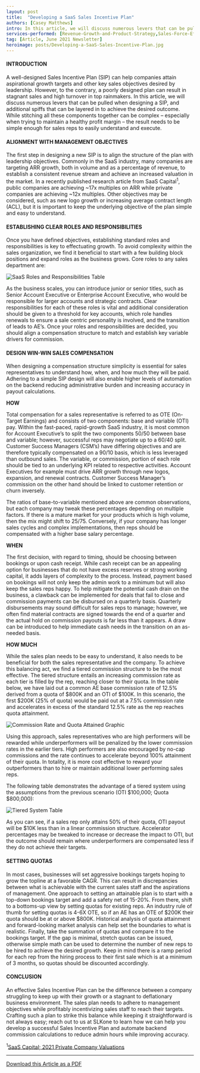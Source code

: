 ```yaml
---
layout: post
title:  "Developing a SaaS Sales Incentive Plan"
authors: [Casey Matthews]
intro: In this article, we will discuss numerous levers that can be pulled when designing a SIP, and additional spiffs that can be layered in to achieve the desired outcome.
services-performed: [Revenue-Growth-and-Product-Strategy,Sales-Force-Effectiveness,Point-Solution-Applications]
tag: [Article, June 2021 Newsletter]
heroimage: posts/Developing-a-SaaS-Sales-Incentive-Plan.jpg
---
```


#### INTRODUCTION

A well-designed Sales Incentive Plan (SIP) can help companies attain aspirational growth targets and other key sales objectives desired by leadership. However, to the contrary, a poorly designed plan can result in stagnant sales and high turnover in top rainmakers.  In this article, we will discuss numerous levers that can be pulled when designing a SIP, and additional spiffs that can be layered in to achieve the desired outcome. While stitching all these components together can be complex – especially when trying to maintain a healthy profit margin – the result needs to be simple enough for sales reps to easily understand and execute.

#### ALIGNMENT WITH MANAGEMENT OBJECTIVES

The first step in designing a new SIP is to align the structure of the plan with leadership objectives. Commonly in the SaaS industry, many companies are targeting ARR growth, both in volume and as a percentage of revenue, to establish a consistent revenue stream and achieve an increased valuation in the market. In a recently published research article from SaaS Capital<sup>1</sup>, public companies are achieving ~17x multiples on ARR while private companies are achieving ~12x multiples. Other objectives may be considered, such as new logo growth or increasing average contract length (ACL), but it is important to keep the underlying objective of the plan simple and easy to understand.

#### ESTABLISHING CLEAR ROLES AND RESPONSIBILITIES

Once you have defined objectives, establishing standard roles and responsibilities is key to effectuating growth. To avoid complexity within the sales organization, we find it beneficial to start with a few building block positions and expand roles as the business grows. Core roles to any sales department are:

<img src="https://slkone.com/images/SaaS-table1.jpg" alt="SaaS Roles and Responsibilities Table">

As the business scales, you can introduce junior or senior titles, such as Senior Account Executive or Enterprise Account Executive, who would be responsible for larger accounts and strategic contracts. Clear responsibilities for each of these roles is vital and additional consideration should be given to a threshold for key accounts, which role handles renewals to ensure a sale centric personality is involved, and the transition of leads to AE’s. Once your roles and responsibilities are decided, you should align a compensation structure to match and establish key variable drivers for commission.

#### DESIGN WIN-WIN SALES COMPENSATION

When designing a compensation structure simplicity is essential for sales representatives to understand how, when, and how much they will be paid. Adhering to a simple SIP design will also enable higher levels of automation on the backend reducing administrative burden and increasing accuracy in payout calculations.

<b>HOW</b>

Total compensation for a sales representative is referred to as OTE (On-Target Earnings) and consists of two components: base and variable (OTI) pay. Within the fast-paced, rapid-growth SaaS industry, it is most common for Account Executive’s to split the two components 50/50 between base and variable; however, successful reps may negotiate up to a 60/40 split. Customer Success Managers (CSM’s) have differing objectives and are therefore typically compensated on a 90/10 basis, which is less leveraged than outbound sales. The variable, or commission, portion of each role should be tied to an underlying KPI related to respective activities. Account Executives for example must drive ARR growth through new logos, expansion, and renewal contracts. Customer Success Manager’s commission on the other hand should be linked to customer retention or churn inversely.

The ratios of base-to-variable mentioned above are common observations, but each company may tweak these percentages depending on multiple factors. If there is a mature market for your products which is high volume, then the mix might shift to 25/75. Conversely, if your company has longer sales cycles and complex implementations, then reps should be compensated with a higher base salary percentage.

<b>WHEN</b>

The first decision, with regard to timing, should be choosing between bookings or upon cash receipt. While cash receipt can be an appealing option for businesses that do not have excess reserves or strong working capital, it adds layers of complexity to the process. Instead, payment based on bookings will not only keep the admin work to a minimum but will also keep the sales reps happy. To help mitigate the potential cash drain on the business, a clawback can be implemented for deals that fail to close and commission payments can be disbursed on a quarterly basis. Quarterly disbursements may sound difficult for sales reps to manage; however, we often find material contracts are signed towards the end of a quarter and the actual hold on commission payouts is far less than it appears. A draw can be introduced to help immediate cash needs in the transition on an as-needed basis.

<b>HOW MUCH</b>

While the sales plan needs to be easy to understand, it also needs to be beneficial for both the sales representative and the company. To achieve this balancing act, we find a tiered commission structure to be the most effective. The tiered structure entails an increasing commission rate as each tier is filled by the rep, reaching closer to their quota. In the table below, we have laid out a common AE base commission rate of 12.5% derived from a quota of $800K and an OTI of $100K. In this scenario, the first $200K (25% of quota) would be paid out at a 7.5% commission rate and accelerates in excess of the standard 12.5% rate as the rep reaches quota attainment.

<img src="https://slkone.com/images/SaaS-figure1.jpg" alt="Commission Rate and Quota Attained Graphic">

Using this approach, sales representatives who are high performers will be rewarded while underperformers will be penalized by the lower commission rates in the earlier tiers. High performers are also encouraged by no-cap commissions and the rate continues to accelerate beyond 100% attainment of their quota. In totality, it is more cost effective to reward your outperformers than to hire or maintain additional lower performing sales reps.

The following table demonstrates the advantage of a tiered system using the assumptions from the previous scenario (OTI $100,000; Quota $800,000):

<img src="https://slkone.com/images/SaaS-table2.jpg" alt="Tiered System Table">

As you can see, if a sales rep only attains 50% of their quota, OTI payout will be $10K less than in a linear commission structure. Accelerator percentages may be tweaked to increase or decrease the impact to OTI, but the outcome should remain where underperformers are compensated less if they do not achieve their targets.

#### SETTING QUOTAS

In most cases, businesses will set aggressive bookings targets hoping to grow the topline at a favorable CAGR. This can result in discrepancies between what is achievable with the current sales staff and the aspirations of management. One approach to setting an attainable plan is to start with a top-down bookings target and add a safety net of 15-20%. From there, shift to a bottoms-up view by setting quotas for existing reps. An industry rule of thumb for setting quotas is 4-6X OTE, so if an AE has an OTE of $200K their quota should be at or above $800K. Historical analysis of quota attainment and forward-looking market analysis can help set the boundaries to what is realistic. Finally, take the summation of quotas and compare it to the bookings target. If the gap is minimal, stretch quotas can be issued, otherwise simple math can be used to determine the number of new reps to be hired to achieve the desired growth. Keep in mind there is a ramp period for each rep from the hiring process to their first sale which is at a minimum of 3 months, so quotas should be discounted accordingly.

#### CONCLUSION

An effective Sales Incentive Plan can be the difference between a company struggling to keep up with their growth or a stagnant to deflationary business environment. The sales plan needs to adhere to management objectives while profitably incentivizing sales staff to reach their targets. Crafting such a plan to strike this balance while keeping it straightforward is not always easy; reach out to us at SLKone to learn how we can help you develop a successful Sales Incentive Plan and automate backend commission calculations to reduce admin hours while improving accuracy.


<sup>1</sup><a href="https://www.saas-capital.com/blog-posts/2021-private-saas-company-valuations/" target="_blank">SaaS Capital; 2021 Private Company Valuations</a><br>

___

<a href="https://slkone.com/files/SLKone_Article_SaaS-SIP_2021.pdf" class="btn-filled" target="_blank">Download this Article as a PDF</a>
